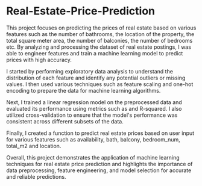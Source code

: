 # Real-Estate-Price-Prediction
This project focuses on predicting the prices of real estate based on various features such as the number of bathrooms, the location of the property, the total square meter area, the number of balconies, the number of bedrooms etc. By analyzing and processing the dataset of real estate postings, I was able to engineer features and train a machine learning model to predict prices with high accuracy.

I started by performing exploratory data analysis to understand the distribution of each feature and identify any potential outliers or missing values. I then used various techniques such as feature scaling and one-hot encoding to prepare the data for machine learning algorithms.

Next, I trained a linear regression model on the preprocessed data and evaluated its performance using metrics such as and R-squared. I also utilized cross-validation to ensure that the model's performance was consistent across different subsets of the data.

Finally, I created a function to predict real estate prices based on user input for various features such as availability, bath, balcony, bedroom_num, total_m2 and location.

Overall, this project demonstrates the application of machine learning techniques for real estate price prediction and highlights the importance of data preprocessing, feature engineering, and model selection for accurate and reliable predictions.
